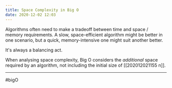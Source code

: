 ```yaml
---
title: Space Complexity in Big O
date: 2020-12-02 12:03
---
```


Algorithms often need to make a tradeoff between time and space / memory
requirements. A slow, space-efficient algorithm might be better in one scenario,
but a quick, memory-intensive one might suit another better.

It's always a balancing act.

When analysing space complexity, Big O considers the _additional_ space required
by an algorithm, not including the initial size of [[202012021155 n]].

---

#bigO
